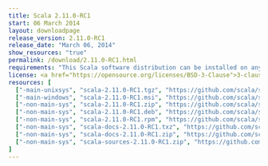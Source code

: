 ```yaml
---
title: Scala 2.11.0-RC1
start: 06 March 2014
layout: downloadpage
release_version: 2.11.0-RC1
release_date: "March 06, 2014"
show_resources: "true"
permalink: /download/2.11.0-RC1.html
requirements: "This Scala software distribution can be installed on any Unix-like or Windows system. It requires the Java runtime version 1.6 or later, which can be downloaded <a href='https://www.java.com/'>here</a>."
license: <a href="https://opensource.org/licenses/BSD-3-Clause">3-clause BSD license</a>
resources: [
  ["-main-unixsys", "scala-2.11.0-RC1.tgz", "https://github.com/scala/scala/releases/download/v2.11.0-RC1/scala-2.11.0-RC1.tgz", "Mac OS X, Unix, Cygwin", "24.73M"],
  ["-main-windows", "scala-2.11.0-RC1.msi", "https://github.com/scala/scala/releases/download/v2.11.0-RC1/scala-2.11.0-RC1.msi", "Windows (msi installer)", "88.88M"],
  ["-non-main-sys", "scala-2.11.0-RC1.zip", "https://github.com/scala/scala/releases/download/v2.11.0-RC1/scala-2.11.0-RC1.zip", "Windows", "24.74M"],
  ["-non-main-sys", "scala-2.11.0-RC1.deb", "https://github.com/scala/scala/releases/download/v2.11.0-RC1/scala-2.11.0-RC1.deb", "Debian", "87.87M"],
  ["-non-main-sys", "scala-2.11.0-RC1.rpm", "https://github.com/scala/scala/releases/download/v2.11.0-RC1/scala-2.11.0-RC1.rpm", "RPM package", "87.86M"],
  ["-non-main-sys", "scala-docs-2.11.0-RC1.txz", "https://github.com/scala/scala/releases/download/v2.11.0-RC1/scala-docs-2.11.0-RC1.txz", "API docs", "36.02M"],
  ["-non-main-sys", "scala-docs-2.11.0-RC1.zip", "https://github.com/scala/scala/releases/download/v2.11.0-RC1/scala-docs-2.11.0-RC1.zip", "API docs", "66.52M"],
  ["-non-main-sys", "scala-sources-2.11.0-RC1.zip", "https://github.com/scala/scala/archive/v2.11.0-RC1.tar.gz", "sources", ""]
]
---
```

